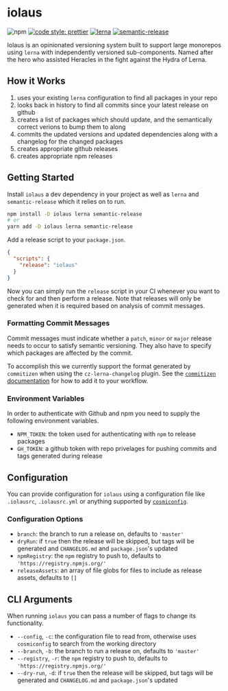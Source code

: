 # iolaus

![npm](https://img.shields.io/npm/v/iolaus?style=flat-square)
[![code style: prettier](https://img.shields.io/badge/code_style-prettier-ff69b4.svg?style=flat-square)](https://github.com/prettier/prettier)
[![lerna](https://img.shields.io/badge/maintained%20with-lerna-cc00ff.svg?style=flat-square)](https://lerna.js.org/)
[![semantic-release](https://img.shields.io/badge/%20%20%F0%9F%93%A6%F0%9F%9A%80-semantic--release-e10079.svg?style=flat-square)](https://github.com/semantic-release/semantic-release)

Iolaus is an opinionated versioning system built to support large monorepos using `lerna` with independently versioned sub-components. Named after the hero who assisted Heracles in the fight against the Hydra of Lerna.

## How it Works

1. uses your existing `lerna` configuration to find all packages in your repo
1. looks back in history to find all commits since your latest release on github
1. creates a list of packages which should update, and the semantically correct verions to bump them to along
1. commits the updated versions and updated dependencies along with a changelog for the changed packages
1. creates appropriate github releases
1. creates appropriate npm releases

## Getting Started

Install `iolaus` a dev dependency in your project as well as `lerna` and `semantic-release` which it relies on to run.

```sh
npm install -D iolaus lerna semantic-release
# or
yarn add -D iolaus lerna semantic-release
```

Add a release script to your `package.json`.

```json
{
  "scripts": {
    "release": "iolaus"
  }
}
```

Now you can simply run the `release` script in your CI whenever you want to check for and then perform a release.
Note that releases will only be generated when it is required based on analysis of commit messages.

### Formatting Commit Messages

Commit messages must indicate whether a `patch`, `minor` or `major` release needs to occur to satisfy semantic versioning.
They also have to specify which packages are affected by the commit.

To accomplish this we currently support the format generated by `commitizen` when using the `cz-lerna-changelog` plugin.
See the [`commitizen` documentation](https://github.com/commitizen/cz-cli) for how to add it to your workflow.

### Environment Variables

In order to authenticate with Github and npm you need to supply the following environment variables.

- `NPM_TOKEN`: the token used for authenticating with `npm` to release packages
- `GH_TOKEN`: a github token with repo privelages for pushing commits and tags generated during release

## Configuration

You can provide configuration for `iolaus` using a configuration file like `.iolausrc`, `.iolausrc.yml` or anything supported by [`cosmiconfig`](http://npm.im/cosmiconfig).

### Configuration Options

- `branch`: the branch to run a release on, defaults to `'master'`
- `dryRun`: if `true` then the release will be skipped, but tags will be generated and `CHANGELOG.md` and `package.json`'s updated
- `npmRegistry`: the `npm` registry to push to, defaults to `'https://registry.npmjs.org/'`
- `releaseAssets`: an array of file globs for files to include as release assets, defaults to `[]`

## CLI Arguments

When running `iolaus` you can pass a number of flags to change its functionality.

- `--config`, `-c`: the configuration file to read from, otherwise uses `cosmiconfig` to search from the working directory
- `--branch`, `-b`: the branch to run a release on, defaults to `'master'`
- `--registry`, `-r`: the `npm` registry to push to, defaults to `'https://registry.npmjs.org/'`
- `--dry-run`, `-d`: if `true` then the release will be skipped, but tags will be generated and `CHANGELOG.md` and `package.json`'s updated
